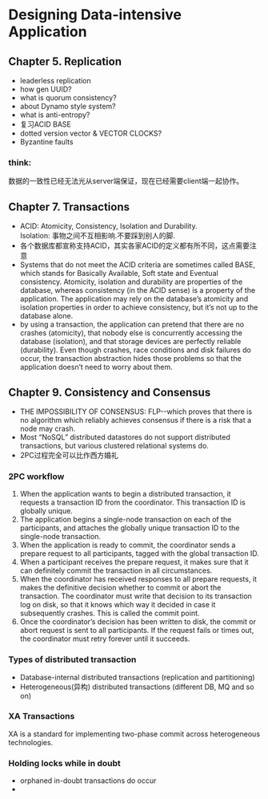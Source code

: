 # Designing Data-intensive Application  
## Chapter 5. Replication  
- leaderless replication
- how gen UUID?
- what is quorum consistency?
- about Dynamo style system?
- what is anti-entropy?
- 复习ACID BASE
- dotted version vector & VECTOR CLOCKS?
- Byzantine faults

### think:  
数据的一致性已经无法光从server端保证，现在已经需要client端一起协作。

## Chapter 7. Transactions  
- ACID: Atomicity, Consistency, Isolation and Durability.  
Isolation: 事物之间不互相影响.不要踩到别人的脚.
- 各个数据库都宣称支持ACID，其实各家ACID的定义都有所不同，这点需要注意
- Systems that do not meet the ACID criteria are sometimes called BASE, which stands for Basically Available, Soft state and Eventual consistency.
Atomicity, isolation and durability are properties of the database, whereas consistency (in the ACID sense) is a property of the application. The application may rely on the database’s atomicity and isolation properties in order to achieve consistency, but it’s not up to the database alone.
- by using a transaction, the application can pretend that there are no crashes (atomicity), that nobody else is concurrently accessing the database (isolation), and that storage devices are perfectly reliable (durability). Even though crashes, race conditions and disk failures do occur, the transaction abstraction hides those problems so that the application doesn’t need to worry about them.

## Chapter 9. Consistency and Consensus  
- THE IMPOSSIBILITY OF CONSENSUS: FLP--which proves that there is no algorithm which reliably achieves consensus if there is a risk that a node may crash.
- Most “NoSQL” distributed datastores do not support distributed transactions, but various clustered relational systems do.  
- 2PC过程完全可以比作西方婚礼  

### 2PC workflow  
1. When the application wants to begin a distributed transaction, it requests a transaction ID from the coordinator. This transaction ID is globally unique.
2. The application begins a single-node transaction on each of the participants, and attaches the globally unique transaction ID to the single-node transaction.
3. When the application is ready to commit, the coordinator sends a prepare request to all participants, tagged with the global transaction ID.
4. When a participant receives the prepare request, it makes sure that it can definitely commit the transaction in all circumstances.
5. When the coordinator has received responses to all prepare requests, it makes the definitive decision whether to commit or abort the transaction. The coordinator must write that decision to its transaction log on disk, so that it knows which way it decided in case it subsequently crashes. This is called the commit point.
6. Once the coordinator’s decision has been written to disk, the commit or abort request is sent to all participants. If the request fails or times out, the coordinator must retry forever until it succeeds. 

### Types of distributed transaction  

- Database-internal distributed transactions (replication and partitioning)  
- Heterogeneous(异构) distributed transactions (different DB, MQ and so on)  

### XA Transactions  
XA is a standard for implementing two-phase commit across heterogeneous technologies.  

### Holding locks while in doubt  
- orphaned in-doubt transactions do occur  
- 